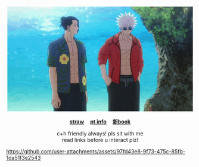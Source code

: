 <p align="center"><img src=https://github.com/zyvism/weepwop/blob/main/gogemybeloved.gif>
  
<p align="center"><b><a href="https://seamsquire.straw.page">straw</a> ‎ ‎‎ ‎‎ ‎‎ <a href="https://rentry.co/gonatsuu">pt info</a> ‎ ‎‎ ‎‎ ‎‎ <a href="https://getou.atabook.org">新book</a></b>

<p align="center">c+h friendly always! pls sit with me<br>
read links before u interact plz!

https://github.com/user-attachments/assets/97fd43e8-9f73-475c-85fb-1da51f3e2543

